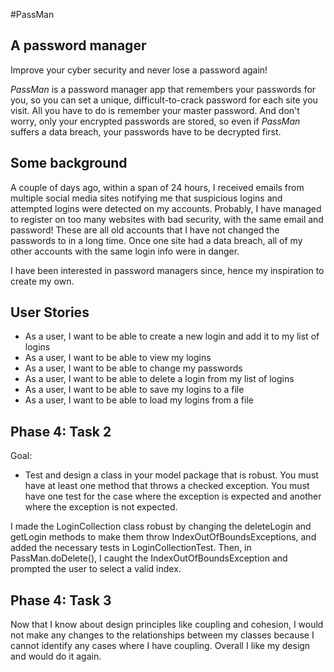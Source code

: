 #PassMan
## A password manager

Improve your cyber security and never lose a password again!

*PassMan* is a password manager app that remembers your passwords for you, so you can set a unique, difficult-to-crack
password for each site you visit. All you have to do is remember your master password. And don't worry, only your 
encrypted passwords are stored, so even if *PassMan* suffers a data breach, your passwords have to be decrypted first.

## Some background
A couple of days ago, within a span of 24 hours, I received emails from multiple social media sites notifying me that 
suspicious logins and attempted logins were detected on my accounts. Probably, I have managed to register on too many 
websites with bad security, with the same email and password! These are all old accounts that I have not changed the
passwords to in a long time. Once one site had a data breach, all of my other accounts with the same login info were
in danger.

I have been interested in password managers since, hence my inspiration to create my own. 

## User Stories
- As a user, I want to be able to create a new login and add it to my list of logins
- As a user, I want to be able to view my logins
- As a user, I want to be able to change my passwords
- As a user, I want to be able to delete a login from my list of logins
- As a user, I want to be able to save my logins to a file
- As a user, I want to be able to load my logins from a file

## Phase 4: Task 2
Goal:
- Test and design a class in your model package that is robust. You must have at least one method that throws a checked
 exception.  You must have one test for the case where the exception is expected and another where the exception is not
 expected.
 
 I made the LoginCollection class robust by changing the deleteLogin and getLogin methods to make them throw
 IndexOutOfBoundsExceptions, and added the necessary tests in LoginCollectionTest. Then, in PassMan.doDelete(), I
 caught the IndexOutOfBoundsException and prompted the user to select a valid index. 
 
 ## Phase 4: Task 3
 Now that I know about design principles like coupling and cohesion, I would not make any changes to the relationships
 between my classes because I cannot identify any cases where I have coupling. Overall I like my design and would do it
 again.